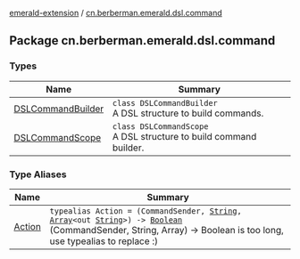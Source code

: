 [emerald-extension](../index.md) / [cn.berberman.emerald.dsl.command](.)

## Package cn.berberman.emerald.dsl.command

### Types

| Name | Summary |
|---|---|
| [DSLCommandBuilder](-d-s-l-command-builder/index.md) | `class DSLCommandBuilder`<br>A DSL structure to build commands. |
| [DSLCommandScope](-d-s-l-command-scope/index.md) | `class DSLCommandScope`<br>A DSL structure to build command builder. |

### Type Aliases

| Name | Summary |
|---|---|
| [Action](-action.md) | `typealias Action = (CommandSender, `[`String`](https://kotlinlang.org/api/latest/jvm/stdlib/kotlin/-string/index.html)`, `[`Array`](https://kotlinlang.org/api/latest/jvm/stdlib/kotlin/-array/index.html)`<out `[`String`](https://kotlinlang.org/api/latest/jvm/stdlib/kotlin/-string/index.html)`>) -> `[`Boolean`](https://kotlinlang.org/api/latest/jvm/stdlib/kotlin/-boolean/index.html)<br>(CommandSender, String, Array) -&gt; Boolean is too long, use typealias to replace :) |

